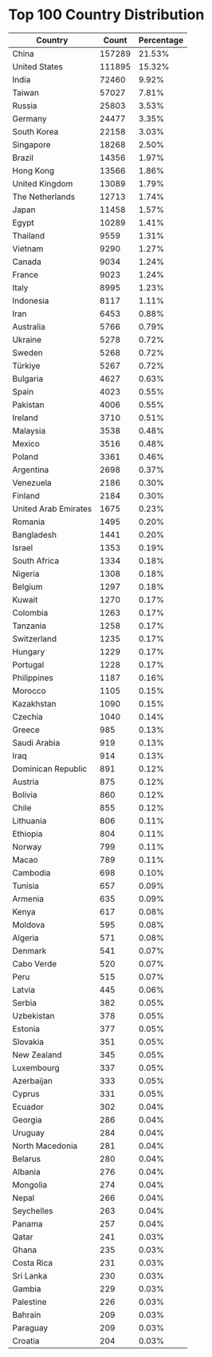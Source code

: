 # Top 100 Country Distribution
| Country | Count | Percentage |
|----|----|----|
| China | 157289 | 21.53% |
| United States | 111895 | 15.32% |
| India | 72460 | 9.92% |
| Taiwan | 57027 | 7.81% |
| Russia | 25803 | 3.53% |
| Germany | 24477 | 3.35% |
| South Korea | 22158 | 3.03% |
| Singapore | 18268 | 2.50% |
| Brazil | 14356 | 1.97% |
| Hong Kong | 13566 | 1.86% |
| United Kingdom | 13089 | 1.79% |
| The Netherlands | 12713 | 1.74% |
| Japan | 11458 | 1.57% |
| Egypt | 10289 | 1.41% |
| Thailand | 9559 | 1.31% |
| Vietnam | 9290 | 1.27% |
| Canada | 9034 | 1.24% |
| France | 9023 | 1.24% |
| Italy | 8995 | 1.23% |
| Indonesia | 8117 | 1.11% |
| Iran | 6453 | 0.88% |
| Australia | 5766 | 0.79% |
| Ukraine | 5278 | 0.72% |
| Sweden | 5268 | 0.72% |
| Türkiye | 5267 | 0.72% |
| Bulgaria | 4627 | 0.63% |
| Spain | 4023 | 0.55% |
| Pakistan | 4006 | 0.55% |
| Ireland | 3710 | 0.51% |
| Malaysia | 3538 | 0.48% |
| Mexico | 3516 | 0.48% |
| Poland | 3361 | 0.46% |
| Argentina | 2698 | 0.37% |
| Venezuela | 2186 | 0.30% |
| Finland | 2184 | 0.30% |
| United Arab Emirates | 1675 | 0.23% |
| Romania | 1495 | 0.20% |
| Bangladesh | 1441 | 0.20% |
| Israel | 1353 | 0.19% |
| South Africa | 1334 | 0.18% |
| Nigeria | 1308 | 0.18% |
| Belgium | 1297 | 0.18% |
| Kuwait | 1270 | 0.17% |
| Colombia | 1263 | 0.17% |
| Tanzania | 1258 | 0.17% |
| Switzerland | 1235 | 0.17% |
| Hungary | 1229 | 0.17% |
| Portugal | 1228 | 0.17% |
| Philippines | 1187 | 0.16% |
| Morocco | 1105 | 0.15% |
| Kazakhstan | 1090 | 0.15% |
| Czechia | 1040 | 0.14% |
| Greece | 985 | 0.13% |
| Saudi Arabia | 919 | 0.13% |
| Iraq | 914 | 0.13% |
| Dominican Republic | 891 | 0.12% |
| Austria | 875 | 0.12% |
| Bolivia | 860 | 0.12% |
| Chile | 855 | 0.12% |
| Lithuania | 806 | 0.11% |
| Ethiopia | 804 | 0.11% |
| Norway | 799 | 0.11% |
| Macao | 789 | 0.11% |
| Cambodia | 698 | 0.10% |
| Tunisia | 657 | 0.09% |
| Armenia | 635 | 0.09% |
| Kenya | 617 | 0.08% |
| Moldova | 595 | 0.08% |
| Algeria | 571 | 0.08% |
| Denmark | 541 | 0.07% |
| Cabo Verde | 520 | 0.07% |
| Peru | 515 | 0.07% |
| Latvia | 445 | 0.06% |
| Serbia | 382 | 0.05% |
| Uzbekistan | 378 | 0.05% |
| Estonia | 377 | 0.05% |
| Slovakia | 351 | 0.05% |
| New Zealand | 345 | 0.05% |
| Luxembourg | 337 | 0.05% |
| Azerbaijan | 333 | 0.05% |
| Cyprus | 331 | 0.05% |
| Ecuador | 302 | 0.04% |
| Georgia | 286 | 0.04% |
| Uruguay | 284 | 0.04% |
| North Macedonia | 281 | 0.04% |
| Belarus | 280 | 0.04% |
| Albania | 276 | 0.04% |
| Mongolia | 274 | 0.04% |
| Nepal | 266 | 0.04% |
| Seychelles | 263 | 0.04% |
| Panama | 257 | 0.04% |
| Qatar | 241 | 0.03% |
| Ghana | 235 | 0.03% |
| Costa Rica | 231 | 0.03% |
| Sri Lanka | 230 | 0.03% |
| Gambia | 229 | 0.03% |
| Palestine | 226 | 0.03% |
| Bahrain | 209 | 0.03% |
| Paraguay | 209 | 0.03% |
| Croatia | 204 | 0.03% |
